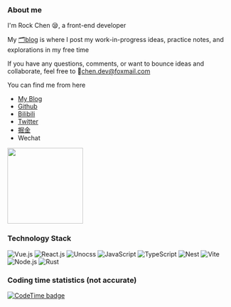 ### About me

I'm Rock Chen 😪, a front-end developer

My [🗂️blog](https://iamsee.top) is where I post my work-in-progress ideas, practice notes, and explorations in my free time

If you have any questions, comments, or want to bounce ideas and collaborate, feel free to 📨chen.dev@foxmail.com

You can find me from here

- [My Blog](https://iamsee.top)
- [Github](https://github.com/chansee97)
- [Bilibili](https://space.bilibili.com/3850132)
- [Twitter](https://twitter.com/Rockchen97)
- [掘金](https://juejin.cn/user/3826745248595550)
- Wechat

<img src="https://cdn.jsdelivr.net/gh/chansee97/static/wechat.png" width=170>

### Technology Stack

![Vue.js](https://img.shields.io/badge/Vue.js-4FC08D?logo=vuedotjs&logoColor=fff&style=flat)
![React.js](https://img.shields.io/badge/React-61DAFB?logo=react&logoColor=fff&style=flat)
![Unocss](https://img.shields.io/badge/Unocss-333333?logo=unocss&logoColor=fff&style=flat)
![JavaScript](https://img.shields.io/badge/JavaScript-F7DF1E?logo=javascript&logoColor=fff&style=flat)
![TypeScript](https://img.shields.io/badge/TypeScript-3178C6?logo=typescript&logoColor=fff&style=flat)
![Nest](https://img.shields.io/badge/Nest-E0234E?logo=nestjs&logoColor=fff&style=flat)
![Vite](https://img.shields.io/badge/Vite-646CFF?logo=vite&logoColor=fff&style=flat)
![Node.js](https://img.shields.io/badge/Node.js-339933?logo=nodedotjs&logoColor=fff&style=flat)
![Rust](https://img.shields.io/badge/Rust-000000?logo=rust&logoColor=fff&style=flat)

### Coding time statistics (not accurate)
[![CodeTime badge](https://img.shields.io/endpoint?style=social&url=https%3A%2F%2Fapi.codetime.dev%2Fshield%3Fid%3D17109%26project%3D%26in%3D0)](https://codetime.dev)


